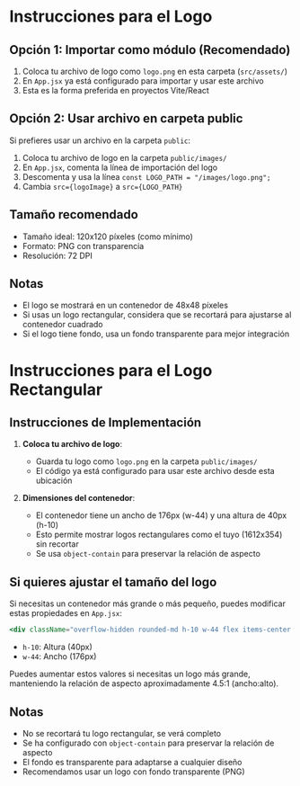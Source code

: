 # Instrucciones para el Logo

## Opción 1: Importar como módulo (Recomendado)

1. Coloca tu archivo de logo como `logo.png` en esta carpeta (`src/assets/`)
2. En `App.jsx` ya está configurado para importar y usar este archivo
3. Esta es la forma preferida en proyectos Vite/React

## Opción 2: Usar archivo en carpeta public

Si prefieres usar un archivo en la carpeta `public`:

1. Coloca tu archivo de logo en la carpeta `public/images/`
2. En `App.jsx`, comenta la línea de importación del logo
3. Descomenta y usa la línea `const LOGO_PATH = "/images/logo.png";`
4. Cambia `src={logoImage}` a `src={LOGO_PATH}`

## Tamaño recomendado

- Tamaño ideal: 120x120 píxeles (como mínimo)
- Formato: PNG con transparencia
- Resolución: 72 DPI

## Notas

- El logo se mostrará en un contenedor de 48x48 píxeles
- Si usas un logo rectangular, considera que se recortará para ajustarse al contenedor cuadrado
- Si el logo tiene fondo, usa un fondo transparente para mejor integración 

# Instrucciones para el Logo Rectangular

## Instrucciones de Implementación

1. **Coloca tu archivo de logo**:
   - Guarda tu logo como `logo.png` en la carpeta `public/images/`
   - El código ya está configurado para usar este archivo desde esta ubicación

2. **Dimensiones del contenedor**:
   - El contenedor tiene un ancho de 176px (w-44) y una altura de 40px (h-10)
   - Esto permite mostrar logos rectangulares como el tuyo (1612x354) sin recortar
   - Se usa `object-contain` para preservar la relación de aspecto

## Si quieres ajustar el tamaño del logo

Si necesitas un contenedor más grande o más pequeño, puedes modificar estas propiedades en `App.jsx`:

```jsx
<div className="overflow-hidden rounded-md h-10 w-44 flex items-center justify-center bg-transparent">
```

- `h-10`: Altura (40px)
- `w-44`: Ancho (176px)

Puedes aumentar estos valores si necesitas un logo más grande, manteniendo la relación de aspecto aproximadamente 4.5:1 (ancho:alto).

## Notas

- No se recortará tu logo rectangular, se verá completo
- Se ha configurado con `object-contain` para preservar la relación de aspecto
- El fondo es transparente para adaptarse a cualquier diseño
- Recomendamos usar un logo con fondo transparente (PNG) 